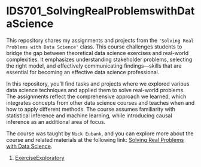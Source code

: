 # IDS701_SolvingRealProblemswithDataScience
 
This repository shares my assignments and projects from the `'Solving Real Problems with Data Science'` class. This course challenges students to bridge the gap between theoretical data science exercises and real-world complexities. It emphasizes understanding stakeholder problems, selecting the right model, and effectively communicating findings—skills that are essential for becoming an effective data science professional.

In this repository, you’ll find tasks and projects where we explored various data science techniques and applied them to solve real-world problems. The assignments reflect the comprehensive approach we learned, which integrates concepts from other data science courses and teaches when and how to apply different methods. The course assumes familiarity with statistical inference and machine learning, while introducing causal inference as an additional area of focus.

The course was taught by `Nick Eubank`, and you can explore more about the course and related materials at the following link: [Solving Real Problems with Data Science](https://ds4humans.com/landing_page.html).

 
1.  [ExerciseExploratory](https://github.com/BarbaraPFloresRios/IDS701_UnifyingDataScience_CausalInference/blob/main/20240201_ExerciseExploratory/Exercise_exploratory.ipynb)
